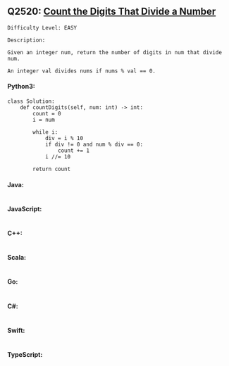 ## Q2520: [Count the Digits That Divide a Number](https://leetcode.com/problems/count-the-digits-that-divide-a-number/)

```
Difficulty Level: EASY
```

```
Description:

Given an integer num, return the number of digits in num that divide num.

An integer val divides nums if nums % val == 0.
```

#### Python3:

```
class Solution:
    def countDigits(self, num: int) -> int:
        count = 0
        i = num

        while i:
            div = i % 10
            if div != 0 and num % div == 0:
                count += 1
            i //= 10

        return count
```

#### Java:

```

```

#### JavaScript:

```

```

#### C++:

```

```

#### Scala:

```

```

#### Go:

```

```

#### C#:

```

```

#### Swift:

```

```

#### TypeScript:

```

```